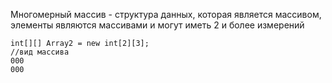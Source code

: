 Многомерный массив - структура данных, которая является массивом, элементы являются массивами и могут иметь 2 и более измерений

	int[][] Array2 = new int[2][3];
	//вид массива
	000
	000